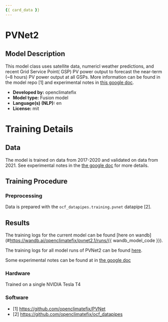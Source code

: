 ```yaml
---
{{ card_data }}
---
```







# PVNet2

## Model Description

<!-- Provide a longer summary of what this model is/does. -->
This model class uses satellite data, numericl weather predictions, and recent Grid Service Point( GSP) PV power output to forecast the near-term (~8 hours) PV power output at all GSPs. More information can be found in the model repo [1] and experimental notes in [this google doc](https://docs.google.com/document/d/1fbkfkBzp16WbnCg7RDuRDvgzInA6XQu3xh4NCjV-WDA/edit?usp=sharing).

- **Developed by:** openclimatefix
- **Model type:** Fusion model
- **Language(s) (NLP):** en
- **License:** mit


# Training Details

## Data

<!-- This should link to a Data Card, perhaps with a short stub of information on what the training data is all about as well as documentation related to data pre-processing or additional filtering. -->

The model is trained on data from 2017-2020 and validated on data from 2021. See experimental notes in the [the google doc](https://docs.google.com/document/d/1fbkfkBzp16WbnCg7RDuRDvgzInA6XQu3xh4NCjV-WDA/edit?usp=sharing) for more details.


## Training Procedure

<!-- This relates heavily to the Technical Specifications. Content here should link to that section when it is relevant to the training procedure. -->

### Preprocessing

Data is prepared with the `ocf_datapipes.training.pvnet` datapipe [2].


## Results 

The training logs for the current model can be found [here on wandb](#https://wandb.ai/openclimatefix/pvnet2.1/runs/{{ wandb_model_code }}).

The training logs for all model runs of PVNet2 can be found [here](#https://wandb.ai/openclimatefix/pvnet2.1).

Some experimental notes can be found at in [the google doc](https://docs.google.com/document/d/1fbkfkBzp16WbnCg7RDuRDvgzInA6XQu3xh4NCjV-WDA/edit?usp=sharing)


### Hardware

Trained on a single NVIDIA Tesla T4

### Software

- [1] https://github.com/openclimatefix/PVNet
- [2] https://github.com/openclimatefix/ocf_datapipes


